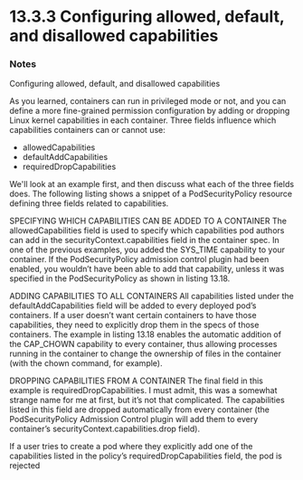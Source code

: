 # 13.3.3 Configuring allowed, default, and disallowed capabilities

### Notes
Configuring allowed, default, and disallowed capabilities

As you learned, containers can run in privileged mode or not, and you can define a more fine-grained permission configuration by adding or dropping Linux kernel capabilities in each container. Three fields influence which capabilities containers can or cannot use:
* allowedCapabilities
* defaultAddCapabilities
* requiredDropCapabilities

We'll look at an example first, and then discuss what each of the three fields does. The following listing shows a snippet of a PodSecurityPolicy resource defining three fields related to capabilities.

SPECIFYING WHICH CAPABILITIES CAN BE ADDED TO A CONTAINER
The allowedCapabilities field is used to specify which capabilities pod authors can add in the securityContext.capabilities field in the container spec. In one of the previous examples, you added the SYS_TIME capability to your container. If the PodSecurityPolicy admission control plugin had been enabled, you wouldn’t have been able to add that capability, unless it was specified in the PodSecurityPolicy as shown in listing 13.18.

ADDING CAPABILITIES TO ALL CONTAINERS
All capabilities listed under the defaultAddCapabilities field will be added to every deployed pod’s containers. If a user doesn’t want certain containers to have those capabilities, they need to explicitly drop them in the specs of those containers.
The example in listing 13.18 enables the automatic addition of the CAP_CHOWN capability to every container, thus allowing processes running in the container to change the ownership of files in the container (with the chown command, for example).

DROPPING CAPABILITIES FROM A CONTAINER
The final field in this example is requiredDropCapabilities. I must admit, this was a somewhat strange name for me at first, but it’s not that complicated. The capabilities listed in this field are dropped automatically from every container (the PodSecurityPolicy Admission Control plugin will add them to every container’s securityContext.capabilities.drop field).

If a user tries to create a pod where they explicitly add one of the capabilities listed in the policy’s requiredDropCapabilities field, the pod is rejected

